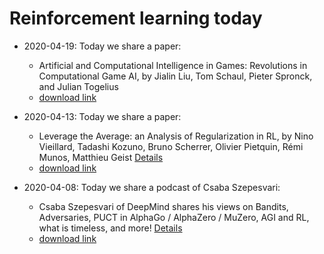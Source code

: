 # Reinforcement learning today

- 2020-04-19: Today we share a paper:
  - Artificial and Computational Intelligence in Games: Revolutions in Computational Game AI, by Jialin Liu, Tom Schaul, Pieter Spronck, and Julian Togelius
  - [download link](https://drops.dagstuhl.de/opus/volltexte/2020/12011/pdf/dagrep_v009_i012_p067_19511.pdf#page=9)

- 2020-04-13: Today we share a paper:
  - Leverage the Average: an Analysis of Regularization in RL, by Nino Vieillard, Tadashi Kozuno, Bruno Scherrer, Olivier Pietquin, Rémi Munos, Matthieu Geist [Details](2020-04-13.md)
  - [download link](https://arxiv.org/pdf/2003.14089)

- 2020-04-08: Today we share a podcast of Csaba Szepesvari: 
  - Csaba Szepesvari of DeepMind shares his views on Bandits, Adversaries, PUCT in AlphaGo / AlphaZero / MuZero, AGI and RL, what is timeless, and more! [Details](2020-04-08.md)
  - [download link](https://www.talkrl.com/episodes/csaba-szepesvari)


